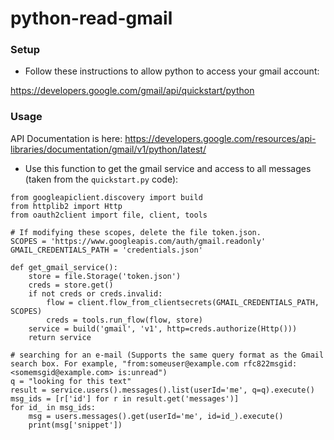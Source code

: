 # python-read-gmail

### Setup 

* Follow these instructions to allow python to access your gmail account:

https://developers.google.com/gmail/api/quickstart/python

### Usage 

API Documentation is here: https://developers.google.com/resources/api-libraries/documentation/gmail/v1/python/latest/

* Use this function to get the gmail service and access to all messages (taken from the `quickstart.py` code):

```
from googleapiclient.discovery import build
from httplib2 import Http
from oauth2client import file, client, tools

# If modifying these scopes, delete the file token.json.
SCOPES = 'https://www.googleapis.com/auth/gmail.readonly'
GMAIL_CREDENTIALS_PATH = 'credentials.json'

def get_gmail_service():
    store = file.Storage('token.json')
    creds = store.get()
    if not creds or creds.invalid:
        flow = client.flow_from_clientsecrets(GMAIL_CREDENTIALS_PATH, SCOPES)
        creds = tools.run_flow(flow, store)
    service = build('gmail', 'v1', http=creds.authorize(Http()))
    return service

# searching for an e-mail (Supports the same query format as the Gmail search box. For example, "from:someuser@example.com rfc822msgid:<somemsgid@example.com> is:unread")
q = "looking for this text"
result = service.users().messages().list(userId='me', q=q).execute()
msg_ids = [r['id'] for r in result.get('messages')]
for id_ in msg_ids:
	msg = users.messages().get(userId='me', id=id_).execute()
	print(msg['snippet'])

```
